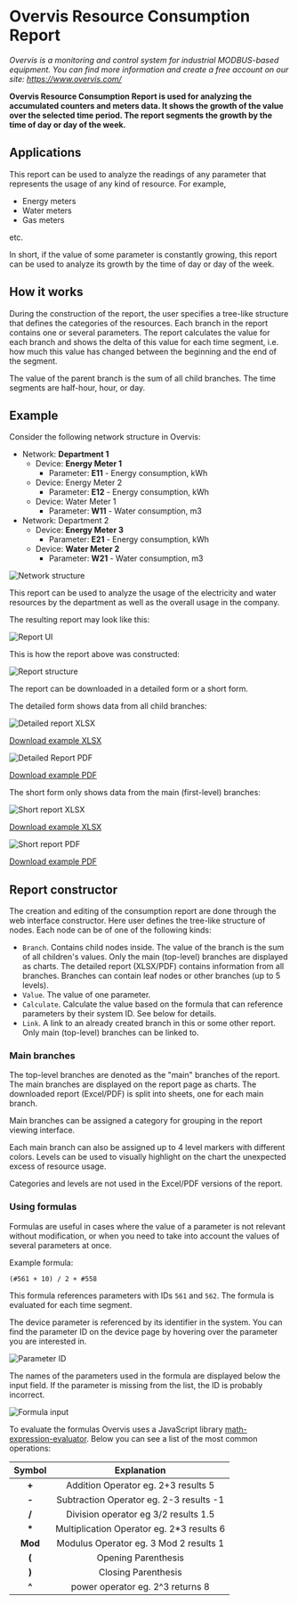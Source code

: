 # Overvis Resource Consumption Report

_Overvis is a monitoring and control system for industrial MODBUS-based equipment. You can find
more information and create a free account on our site: https://www.overvis.com/_

**Overvis Resource Consumption Report is used for analyzing the accumulated counters and meters
data. It shows the growth of the value over the selected time period. The report segments the
growth by the time of day or day of the week.**

## Applications

This report can be used to analyze the readings of any parameter that represents the usage of any
kind of resource. For example,

- Energy meters
- Water meters
- Gas meters

etc.

In short, if the value of some parameter is constantly growing, this report can be used to analyze
its growth by the time of day or day of the week.

## How it works

During the construction of the report, the user specifies a tree-like structure that defines the
categories of the resources. Each branch in the report contains one or several parameters. The
report calculates the value for each branch and shows the delta of this value for each time
segment, i.e. how much this value has changed between the beginning and the end of the segment.

The value of the parent branch is the sum of all child branches. The time segments are half-hour,
hour, or day.

## Example

Consider the following network structure in Overvis:

- Network: **Department 1**
  - Device: **Energy Meter 1**
    - Parameter: **E11** - Energy consumption, kWh
  - Device: Energy Meter 2
    - Parameter: **E12** - Energy consumption, kWh
  - Device: Water Meter 1
    - Parameter: **W11** - Water consumption, m3
- Network: Department 2
  - Device: **Energy Meter 3**
    - Parameter: **E21** - Energy consumption, kWh
  - Device: **Water Meter 2**
    - Parameter: **W21** - Water consumption, m3

![Network structure](./example-net-struct.png)

This report can be used to analyze the usage of the electricity and water resources by the
department as well as the overall usage in the company.

The resulting report may look like this:

![Report UI](./example-report-ui.png)

This is how the report above was constructed:

![Report structure](./example-report-struct.png)

The report can be downloaded in a detailed form or a short form.

The detailed form shows data from all child branches:

![Detailed report XLSX](./example-report-detailed-xlsx.png)

[Download example XLSX](/_media/resource-consumption-report-guide/example-report-detailed.xlsx ":ignore")

![Detailed Report PDF](./example-report-detailed-pdf.png)

[Download example PDF](/_media/resource-consumption-report-guide/example-report-detailed.pdf ":ignore")

The short form only shows data from the main (first-level) branches:

![Short report XLSX](./example-report-short-xlsx.png)

[Download example XLSX](/_media/resource-consumption-report-guide/example-report-short.xlsx ":ignore")

![Short report PDF](./example-report-short-pdf.png)

[Download example PDF](/_media/resource-consumption-report-guide/example-report-short.pdf ":ignore")

## Report constructor

The creation and editing of the consumption report are done through the web interface constructor.
Here user defines the tree-like structure of nodes. Each node can be of one of the following kinds:

- `Branch`. Contains child nodes inside. The value of the branch is the sum of all children's
  values. Only the main (top-level) branches are displayed as charts. The detailed report
  (XLSX/PDF) contains information from all branches. Branches can contain leaf nodes or other
  branches (up to 5 levels).
- `Value`. The value of one parameter.
- `Calculate`. Calculate the value based on the formula that can reference parameters by their
  system ID. See below for details.
- `Link`. A link to an already created branch in this or some other report. Only main (top-level)
  branches can be linked to.

### Main branches

The top-level branches are denoted as the "main" branches of the report. The main branches are
displayed on the report page as charts. The downloaded report (Excel/PDF) is split into sheets, one
for each main branch.

Main branches can be assigned a category for grouping in the report viewing interface.

Each main branch can also be assigned up to 4 level markers with different colors. Levels can be
used to visually highlight on the chart the unexpected excess of resource usage.

Categories and levels are not used in the Excel/PDF versions of the report.

### Using formulas

Formulas are useful in cases where the value of a parameter is not relevant without modification,
or when you need to take into account the values of several parameters at once.

Example formula:

```
(#561 + 10) / 2 + #558
```

This formula references parameters with IDs `561` and `562`. The formula is evaluated for each time
segment.

The device parameter is referenced by its identifier in the system. You can find the parameter ID
on the device page by hovering over the parameter you are interested in.

![Parameter ID](./parameter-id.png)

The names of the parameters used in the formula are displayed below the input field. If the
parameter is missing from the list, the ID is probably incorrect.

![Formula input](./formula-input.png)

To evaluate the formulas Overvis uses a JavaScript library
[math-expression-evaluator](https://github.com/bugwheels94/math-expression-evaluator). Below you
can see a list of the most common operations:

| Symbol  |                Explanation                 |
| :-----: | :----------------------------------------: |
|  **+**  |    Addition Operator eg. 2+3 results 5     |
|  **-**  |  Subtraction Operator eg. 2-3 results -1   |
|  **/**  |    Division operator eg 3/2 results 1.5    |
| **\***  | Multiplication Operator eg. 2\*3 results 6 |
| **Mod** |   Modulus Operator eg. 3 Mod 2 results 1   |
|  **(**  |            Opening Parenthesis             |
|  **)**  |            Closing Parenthesis             |
|  **^**  |      power operator eg. 2^3 returns 8      |
